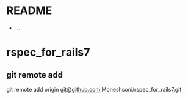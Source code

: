 # README
* ...
# rspec_for_rails7

## git remote add 
git remote add origin git@github.com:Moneshsoni/rspec_for_rails7.git

